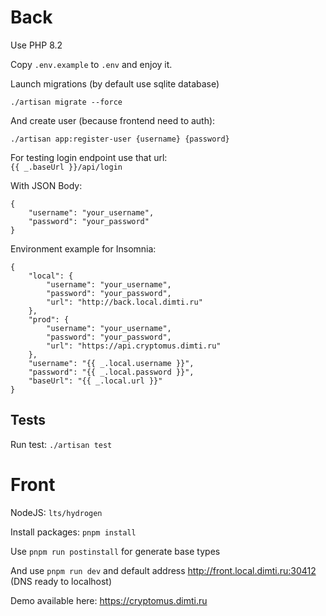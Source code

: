 # Back

Use PHP 8.2

Copy `.env.example` to `.env` and enjoy it.

Launch migrations (by default use sqlite database)

```
./artisan migrate --force
```

And create user (because frontend need to auth):

```
./artisan app:register-user {username} {password}
```

For testing login endpoint use that url:  
`{{ _.baseUrl }}/api/login`

With JSON Body:
```
{
	"username": "your_username",
	"password": "your_password"
}
```

Environment example for Insomnia:

```
{
	"local": {
		"username": "your_username",
		"password": "your_password",
		"url": "http://back.local.dimti.ru"
	},
	"prod": {
		"username": "your_username",
		"password": "your_password",
		"url": "https://api.cryptomus.dimti.ru"
	},
	"username": "{{ _.local.username }}",
	"password": "{{ _.local.password }}",
	"baseUrl": "{{ _.local.url }}"
}
```

## Tests

Run test: `./artisan test`

# Front

NodeJS: `lts/hydrogen`

Install packages: `pnpm install`

Use `pnpm run postinstall` for generate base types

And use `pnpm run dev` and default address <http://front.local.dimti.ru:30412>
(DNS ready to localhost)

Demo available here: <https://cryptomus.dimti.ru>
